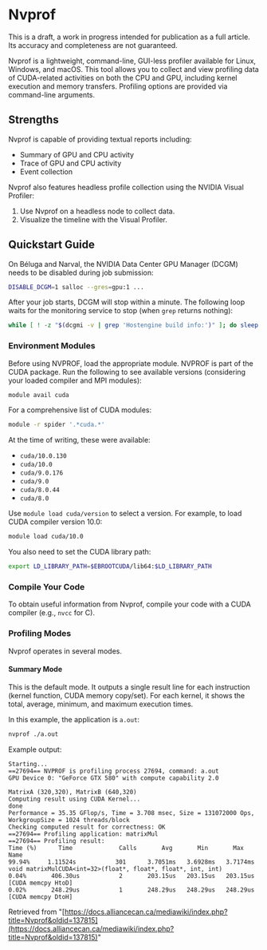 # Nvprof

This is a draft, a work in progress intended for publication as a full article.  Its accuracy and completeness are not guaranteed.

Nvprof is a lightweight, command-line, GUI-less profiler available for Linux, Windows, and macOS.  This tool allows you to collect and view profiling data of CUDA-related activities on both the CPU and GPU, including kernel execution and memory transfers. Profiling options are provided via command-line arguments.


## Strengths

Nvprof is capable of providing textual reports including:

* Summary of GPU and CPU activity
* Trace of GPU and CPU activity
* Event collection

Nvprof also features headless profile collection using the NVIDIA Visual Profiler:

1. Use Nvprof on a headless node to collect data.
2. Visualize the timeline with the Visual Profiler.


## Quickstart Guide

On Béluga and Narval, the NVIDIA Data Center GPU Manager (DCGM) needs to be disabled during job submission:

```bash
DISABLE_DCGM=1 salloc --gres=gpu:1 ...
```

After your job starts, DCGM will stop within a minute.  The following loop waits for the monitoring service to stop (when `grep` returns nothing):

```bash
while [ ! -z "$(dcgmi -v | grep 'Hostengine build info:')" ]; do sleep 5; done
```


### Environment Modules

Before using NVPROF, load the appropriate module. NVPROF is part of the CUDA package. Run the following to see available versions (considering your loaded compiler and MPI modules):

```bash
module avail cuda
```

For a comprehensive list of CUDA modules:

```bash
module -r spider '.*cuda.*'
```

At the time of writing, these were available:

* `cuda/10.0.130`
* `cuda/10.0`
* `cuda/9.0.176`
* `cuda/9.0`
* `cuda/8.0.44`
* `cuda/8.0`

Use `module load cuda/version` to select a version. For example, to load CUDA compiler version 10.0:

```bash
module load cuda/10.0
```

You also need to set the CUDA library path:

```bash
export LD_LIBRARY_PATH=$EBROOTCUDA/lib64:$LD_LIBRARY_PATH
```


### Compile Your Code

To obtain useful information from Nvprof, compile your code with a CUDA compiler (e.g., `nvcc` for C).


### Profiling Modes

Nvprof operates in several modes.

#### Summary Mode

This is the default mode. It outputs a single result line for each instruction (kernel function, CUDA memory copy/set). For each kernel, it shows the total, average, minimum, and maximum execution times.

In this example, the application is `a.out`:

```bash
nvprof ./a.out
```

Example output:

```
Starting...
==27694== NVPROF is profiling process 27694, command: a.out
GPU Device 0: "GeForce GTX 580" with compute capability 2.0

MatrixA (320,320), MatrixB (640,320)
Computing result using CUDA Kernel...
done
Performance = 35.35 GFlop/s, Time = 3.708 msec, Size = 131072000 Ops, WorkgroupSize = 1024 threads/block
Checking computed result for correctness: OK
==27694== Profiling application: matrixMul
==27694== Profiling result:
Time (%)      Time             Calls       Avg       Min       Max      Name
99.94%     1.11524s           301      3.7051ms   3.6928ms   3.7174ms  void matrixMulCUDA<int=32>(float*, float*, float*, int, int)
0.04%       406.30us           2       203.15us   203.15us   203.15us  [CUDA memcpy HtoD]
0.02%       248.29us           1       248.29us   248.29us   248.29us  [CUDA memcpy DtoH]
```

Retrieved from "[https://docs.alliancecan.ca/mediawiki/index.php?title=Nvprof&oldid=137815](https://docs.alliancecan.ca/mediawiki/index.php?title=Nvprof&oldid=137815)"
